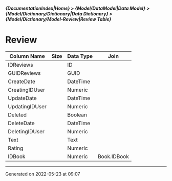 ##### {DocumentationIndex|Home} > {Model/DataModel|Data Model} > {Model/Dictionary/Dictionary|Data Dictionary} > {Model/Dictionary/Model-Review|Review Table}

Review
===

Column Name | Size | Data Type | Join 
----------- | ---: | --------- | ---- 
IDReviews |  | ID |  
GUIDReviews |  | GUID |  
CreateDate |  | DateTime |  
CreatingIDUser |  | Numeric |  
UpdateDate |  | DateTime |  
UpdatingIDUser |  | Numeric |  
Deleted |  | Boolean |  
DeleteDate |  | DateTime |  
DeletingIDUser |  | Numeric |  
Text |  | Text |  
Rating |  | Numeric |  
IDBook |  | Numeric | Book.IDBook 
- - -

Generated on 2022-05-23 at 09:07
